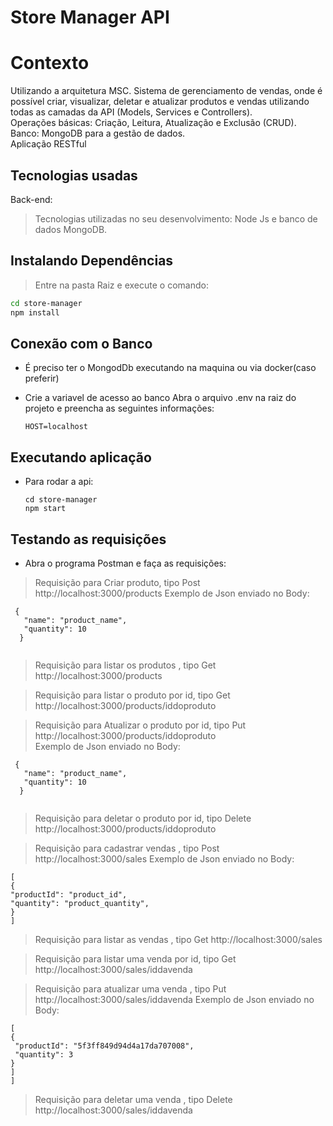 

# Store Manager API 
    

# Contexto
Utilizando a arquitetura MSC.
    Sistema de gerenciamento de vendas, onde é possível criar, visualizar, deletar e atualizar produtos e vendas utilizando todas as camadas da API (Models, Services e Controllers).<br>
   Operações básicas: Criação, Leitura, Atualização e Exclusão (CRUD).<br>
   Banco: MongoDB para a gestão de dados.<br>
   Aplicação RESTful


## Tecnologias usadas

Back-end:
>  Tecnologias utilizadas no seu desenvolvimento:
   Node Js e banco de dados MongoDB.

## Instalando Dependências

> Entre na pasta Raiz e execute o comando:

```bash
cd store-manager 
npm install
``` 

## Conexão com o Banco

*  É preciso ter o MongodDb executando na maquina ou via docker(caso preferir) 
*  Crie a variavel de acesso ao banco 
    Abra o  arquivo .env na raiz do projeto e preencha as seguintes informações:
    
     ```
    HOST=localhost
     ```
    
## Executando aplicação

* Para rodar a api:

  ```
  cd store-manager 
  npm start
  ```

## Testando as requisições

  
* Abra o programa Postman e faça as requisições:

>  Requisição para Criar produto, tipo Post http://localhost:3000/products
      Exemplo de Json enviado no Body:
      
  ```
   {
     "name": "product_name",
     "quantity": 10
    }
    
  ``` 
    
> Requisição para listar os produtos , tipo Get http://localhost:3000/products
  
  
  
> Requisição para listar o produto por id, tipo Get http://localhost:3000/products/iddoproduto
  
  
> Requisição para Atualizar o produto por id, tipo Put http://localhost:3000/products/iddoproduto  
    Exemplo de Json enviado no Body:
      
  ```
   {
     "name": "product_name",
     "quantity": 10
    }
    
  ``` 

> Requisição para deletar o produto por id, tipo Delete http://localhost:3000/products/iddoproduto
  

  
> Requisição para cadastrar vendas , tipo Post http://localhost:3000/sales 
  Exemplo de Json enviado no Body:
  
   ```
  [
  {
  "productId": "product_id",
  "quantity": "product_quantity",
  }
  ]
 ```
 
> Requisição para listar as vendas , tipo Get http://localhost:3000/sales
    
  
> Requisição para listar uma venda por id, tipo Get http://localhost:3000/sales/iddavenda
  
  
> Requisição para atualizar uma venda , tipo Put http://localhost:3000/sales/iddavenda 
  Exemplo de Json enviado no Body:
  
   ```
 [
  {
    "productId": "5f3ff849d94d4a17da707008",
    "quantity": 3
  }
]
  ]
 ```
 
> Requisição para deletar uma venda , tipo Delete http://localhost:3000/sales/iddavenda 
 
     
     
